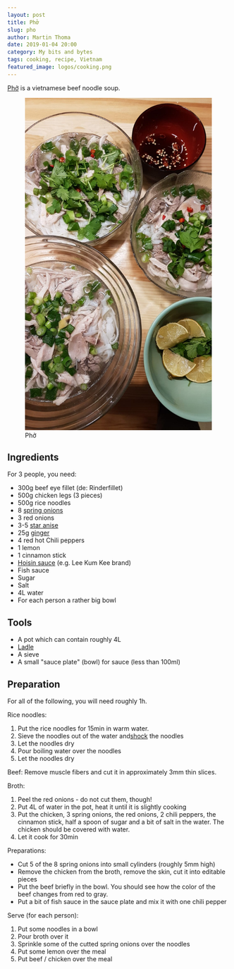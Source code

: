 ```yaml
---
layout: post
title: Phở
slug: pho
author: Martin Thoma
date: 2019-01-04 20:00
category: My bits and bytes
tags: cooking, recipe, Vietnam
featured_image: logos/cooking.png
---
```

[Phở](https://en.wikipedia.org/wiki/Pho) is a vietnamese beef noodle soup.

<figure class="wp-caption aligncenter img-thumbnail">
    <a href="../images/2019/01/pho.jpg"><img src="../images/2019/01/pho.jpg" alt="Pho" style="width: 512px;"/></a>
    <figcaption class="text-center">Phở</figcaption>
</figure>

## Ingredients

For 3 people, you need:

* 300g beef eye fillet (de: Rinderfillet)
* 500g chicken legs (3 pieces)
* 500g rice noodles
* 8 [spring onions](https://en.wikipedia.org/wiki/Scallion)
* 3 red onions
* 3-5 [star anise](https://en.wikipedia.org/wiki/Illicium_verum)
* 25g [ginger](https://en.wikipedia.org/wiki/Ginger)
* 4 red hot Chili peppers
* 1 lemon
* 1 cinnamon stick
* [Hoisin sauce](https://en.wikipedia.org/wiki/Hoisin_sauce) (e.g. Lee Kum Kee brand)
* Fish sauce
* Sugar
* Salt
* 4L water
* For each person a rather big bowl


## Tools

* A pot which can contain roughly 4L
* [Ladle](https://en.wikipedia.org/wiki/Ladle_(spoon))
* A sieve
* A small "sauce plate" (bowl) for sauce (less than 100ml)


## Preparation

For all of the following, you will need roughly 1h.

Rice noodles:

1. Put the rice noodles for 15min in warm water.
2. Sieve the noodles out of the water and[shock](https://en.wikipedia.org/wiki/Shocking_(cooking)) the noodles
3. Let the noodles dry
4. Pour boiling water over the noodles
5. Let the noodles dry

Beef: Remove muscle fibers and cut it in approximately 3mm thin slices.

Broth:

1. Peel the red onions - do not cut them, though!
2. Put 4L of water in the pot, heat it until it is slightly cooking
3. Put the chicken, 3 spring onions, the red onions, 2 chili peppers, the
   cinnamon stick, half a spoon of sugar and a bit of salt in the water. The
   chicken should be covered with water.
4. Let it cook for 30min

Preparations:

* Cut 5 of the 8 spring onions into small cylinders (roughly 5mm high)
* Remove the chicken from the broth, remove the skin, cut it into editable pieces
* Put the beef briefly in the bowl. You should see how the color of the beef changes from red to gray.
* Put a bit of fish sauce in the sauce plate and mix it with one chili pepper

Serve (for each person):

1. Put some noodles in a bowl
2. Pour broth over it
3. Sprinkle some of the cutted spring onions over the noodles
4. Put some lemon over the meal
5. Put beef / chicken over the meal